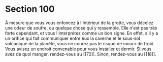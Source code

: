 # Section 100

À mesure que vous vous enfoncez à l'intérieur de la grotte, vous décelez une odeur de soufre, ou quelque chose qui y ressemble. Elle n'est pas très forte cependant, et vous l'interprétez comme un bon signe. En effet, s'il y a un orifice qui fait communiquer entre eux la caverne et le sous-sol volcanique de la planète, vous ne courez pas le risque de mourir de froid. Vous avisez un endroit convenable pour vous installer et dormir. Si vous avez de quoi manger, rendez-vous au [[73]]. Sinon, rendez-vous au [[18]].